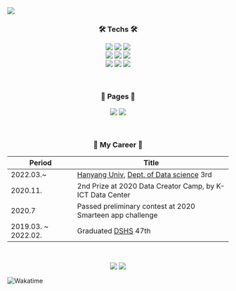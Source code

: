 <picture>
<img src="https://capsule-render.vercel.app/api?type=rect&color=timeGradient&text=%20%20%23Kim_Dohoon%20%20&fontAlign=50&fontSize=50&textBg=true">
</picture>

<h3 align="center">🛠 <b>Techs</b> 🛠</h3>
<p align="center">
  <picture><img src="https://img.shields.io/badge/Python-3766AB?style=flat-square&logo=Python&logoColor=white"></picture>
  <picture><img src="https://img.shields.io/badge/C-A8B9CC?style=flat-square&logo=C&logoColor=white">
  <picture><img src="https://img.shields.io/badge/C++-00599C?style=flat-square&logo=C%2B%2B&logoColor=white"></picture><br>
  <picture><img src="https://img.shields.io/badge/HTML-E34F26?style=flat-square&logo=HTML5&logoColor=white"></picture>
  <picture><img src="https://img.shields.io/badge/CSS-1572B6?style=flat-square&logo=css3&logoColor=white"></picture>
  <picture><img src="https://img.shields.io/badge/JS-ffb13b?style=flat-square&logo=javascript&logoColor=white"></picture>
  <br>
  <picture><img src="https://img.shields.io/badge/Tensorflow-FF6F00?style=flat-square&logo=Tensorflow&logoColor=white"></picture>
  <picture><img src="https://img.shields.io/badge/Django-092E20?style=flat-square&logo=Django&logoColor=white"></picture>
  <picture><img src="https://img.shields.io/badge/Mysql-E6B91E?style=flat-square&logo=MySql&logoColor=white"></picture>
</p>

<br>
<h3 align="center"> 📃 <b>Pages</b> 📃 </h3>
  <p align="center">
  <a href="https://github.com/tt-adisoh" target="_blank"><img src="https://img.shields.io/badge/Github-181717.svg?&style=for-the-badge&logo=GitHub&logoColor=white"/></a>
  <a href="https://www.instagram.com/kdh.yu/" target="_blank"><img src="https://img.shields.io/badge/Instagram-E4405F.svg?&style=for-the-badge&logo=instagram&logoColor=white"/></a>
</p>
<br>

<h3 align="center">📎 <b>My Career</b> 📎</h3>
<div align="center">

|Period|Title|
|----|----|
|2022.03.~| [Hanyang Univ](https://www.hanyang.ac.kr/), [Dept. of Data science](https://hyds.hanyang.ac.kr/) 3rd|
|2020.11.| 2nd Prize at 2020 Data Creator Camp, by K-ICT Data Center|
|2020.7| Passed preliminary contest at 2020 Smarteen app challenge|
|2019.03. ~ 2022.02.| Graduated [DSHS](https://www.dshs.kr/) 47th|

</div>

<br>
<p align="center">
<a href="https://solved.ac/profile/kdhyu"><img src="http://mazassumnida.wtf/api/v2/generate_badge?boj=kdhyu"></a>
<picture><img src="https://github-readme-stats.vercel.app/api/top-langs/?username=tt-adisoh&layout=compact&show_icons=true&theme=material-palenight&hide_border=true">
</picture>
</p>

<p align="center"><picture>

![Wakatime](https://github-readme-stats.vercel.app/api/wakatime?username=kdhyu&theme=material-palenight&hide_border=true)

</picture>
</p>
